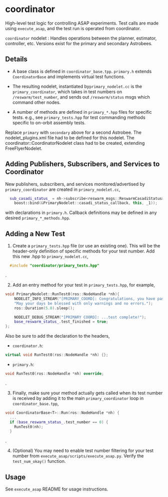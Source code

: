 # coordinator

High-level test logic for controlling ASAP experiments. Test calls are made
using `execute_asap`, and the test run is operated from coordinator.

`coordinator` nodelet : Handles operations between the planner, estimator, controller, etc. Versions exist for the primary and secondary Astrobees.

## Details

* A base class is defined in `coordinator_base.tpp`. `primary.h` extends `CoordinatorBase` and implements virtual
test functions. 

* The resulting nodelet, instantiated by`primary_nodelet.cc` is the `primary_coordinator`, which takes in test numbers on `/reswarm/test_number`, and sends out
`/reswarm/status` msgs which command other nodes. 

* A number of methods are defined in `primary_*.hpp` files for specific tests. 
  e.g., see `primary_tests.hpp` for test commanding methods specific to on-orbit assembly tests.

Replace `primary` with `secondary` above for a second Astrobee.
The nodelet_plugins.xml file had to be defined for this nodelet.
The coordinator::CoordinatorNodelet class had to be created, extending FreeFlyerNodelet.


## Adding Publishers, Subscribers, and Services to Coordinator

New publishers, subscribers, and services monitored/advertised by `primary_coordinator` are created in `primary_nodelet.cc`,

```C++
  sub_casadi_status_ = nh->subscribe<reswarm_msgs::ReswarmCasadiStatus>("reswarm/casadi_nmpc/status", 5,
    boost::bind(&PrimaryNodelet::casadi_status_callback, this, _1));
```

with declarations in `primary.h`. Callback definitions may be defined in any desired `primary_*_methods.hpp`.


## Adding a New Test

1. Create a `primary_tests.hpp` file (or use an existing one). This will be the header-only definition of specific methods for your test number. Add
this new .hpp to `primary_nodelet.cc`,

```C++
  #include "coordinator/primary_tests.hpp"
```
.

2. Add an entry method for your test in `primary_tests.hpp`, for example,

```C++
void PrimaryNodelet::RunTest0(ros::NodeHandle *nh){
    NODELET_INFO_STREAM("[PRIMARY_COORD]: Congratulations, you have passed quick checkout. " 
    "May your days be blessed with only warnings and no errors.");
    ros::Duration(5.0).sleep();

    NODELET_DEBUG_STREAM("[PRIMARY COORD]: ...test complete!");
    base_reswarm_status_.test_finished = true;
};
```

Also be sure to add the declaration to the headers,

* `coordinator.h`:
```C++
virtual void RunTest0(ros::NodeHandle *nh) {};
```

* `primary.h`:
```C++
void RunTest0(ros::NodeHandle *nh) override;
```
.

3. Finally, make sure your method actually gets called when its test number is received by adding it to 
the main `primary_coordinator` loop in `coordinator_base.tpp`, 

```C++
void CoordinatorBase<T>::Run(ros::NodeHandle *nh) {
  ...
  if (base_reswarm_status_.test_number == 0) {
    RunTest0(nh);
  }
```
.

4. (Optional) You may need to enable test number filtering for your test number from `execute_asap/scripts/execute_asap.py`. Verify the `test_num_okay()` function.


## Usage

See `execute_asap` README for usage instructions.